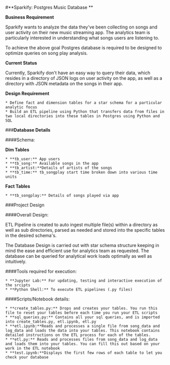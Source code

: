 #**Sparkify: Postgres Music Database **

**Business Requirement**

Sparkify wants to analyze the data they've been collecting on songs and user activity on their new music streaming app. The analytics team is particularly interested in understanding what songs users are listening to. 

To achieve the above goal Postgres database is required to be designed to optimize queries on song play analysis.

**Current Status**

Currently, Sparkify don't have an easy way to query their data, which resides in a directory of JSON logs on user activity on the app, as well as a directory with JSON metadata on the songs in their app.

**Design Requirement**


    * Define fact and dimension tables for a star schema for a particular analytic focus
    * Build an ETL pipeline using Python that transfers data from files in two local directories into these tables in Postgres using Python and SQL


###**Database Details**

####Schema:

**Dim Tables**

    * **tb_user:** App users
    * **tb_song:** Available songs in the app
    * **tb_artist:**Details of artists of the songs
    * **tb_time:** tb_songplay start time broken down into various time units


**Fact Tables**
    
    * **tb_songplay:** Details of songs played via app 


###Project Design

####Overall Design:

ETL Pipeline is created to auto ingest multiple file(s) within a directory as well as sub directories, parsed as needed and stored into the specific tables in the desired schema's.

The Database Design is carried out with star schema structure keeping in mind the ease and efficient use for analytics team as requested. The database can be queried for analytical work loads optimally as well as intuitively.

####Tools required for execution:

    * **Jupyter Lab:** For updating, testing and interactive execution of the srcipts
    * **Python Shell:** To execute ETL pipelines (.py files)


####Scripts/Notebook details:

    * **create_tables.py:** Drops and creates your tables. You run this file to reset your tables before each time you run your ETL scripts
    * **sql_queries.py:** Contains all your sql queries, and is imported into create_tables.py, etl.ipynb, etl.py 
    * **etl.ipynb:**Reads and processes a single file from song_data and log_data and loads the data into your tables. This notebook contains detailed instructions on the ETL process for each of the tables.
    * **etl.py:** Reads and processes files from song_data and log_data and loads them into your tables. You can fill this out based on your work in the ETL notebook
    * **test.ipynb:**Displays the first few rows of each table to let you check your database
